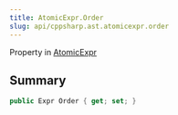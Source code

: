 ```yaml
---
title: AtomicExpr.Order
slug: api/cppsharp.ast.atomicexpr.order
---
```

Property in [AtomicExpr](/api/cppsharp/ast/atomicexpr)

## Summary



```csharp
public Expr Order { get; set; }
```

